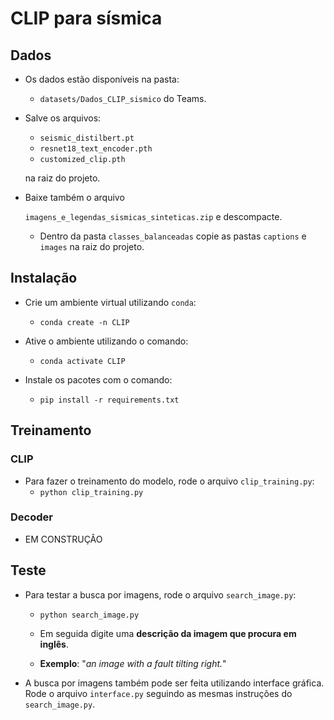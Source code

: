 # CLIP para sísmica

## Dados

- Os dados estão disponíveis na pasta:
    - `datasets/Dados_CLIP_sismico` do Teams.

- Salve os arquivos:
    - `seismic_distilbert.pt`
    - `resnet18_text_encoder.pth`
    - `customized_clip.pth`

    na raiz do projeto.

- Baixe também o arquivo

    `imagens_e_legendas_sismicas_sinteticas.zip`
    e descompacte.

    - Dentro da pasta `classes_balanceadas` copie as pastas `captions` e `images` na raiz do projeto.

## Instalação

- Crie um ambiente virtual utilizando `conda`:
    - `conda create -n CLIP`

- Ative o ambiente utilizando o comando:
    - `conda activate CLIP`

- Instale os pacotes com o comando:
    - `pip install -r requirements.txt`

## Treinamento

### CLIP
- Para fazer o treinamento do modelo, rode o arquivo `clip_training.py`:
    - `python clip_training.py`

### Decoder
- EM CONSTRUÇÂO

## Teste

- Para testar a busca por imagens, rode o arquivo `search_image.py`:

    - `python search_image.py`

    - Em seguida digite uma **descrição da imagem que procura em inglês**.

    - **Exemplo**: "*an image with a fault tilting right.*"

- A busca por imagens também pode ser feita utilizando interface gráfica. Rode o arquivo `interface.py` seguindo as mesmas instruções do `search_image.py`.
